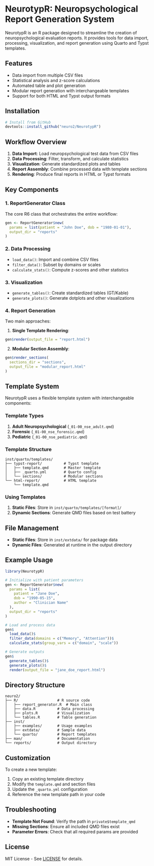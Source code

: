 # NeurotypR: Neuropsychological Report Generation System

NeurotypR is an R package designed to streamline the creation of neuropsychological evaluation reports. It provides tools for data import, processing, visualization, and report generation using Quarto and Typst templates.

## Features

- Data import from multiple CSV files
- Statistical analysis and z-score calculations
- Automated table and plot generation
- Modular report generation with interchangeable templates
- Support for both HTML and Typst output formats

## Installation

```r
# Install from GitHub
devtools::install_github("neuro2/NeurotypR")
```

## Workflow Overview

1. **Data Import**: Load neuropsychological test data from CSV files
2. **Data Processing**: Filter, transform, and calculate statistics
3. **Visualization**: Generate standardized plots and tables
4. **Report Assembly**: Combine processed data with template sections
5. **Rendering**: Produce final reports in HTML or Typst formats

## Key Components

### 1. ReportGenerator Class

The core R6 class that orchestrates the entire workflow:

```r
gen <- ReportGenerator$new(
  params = list(patient = "John Doe", dob = "1980-01-01"),
  output_dir = "reports"
)
```

### 2. Data Processing

- `load_data()`: Import and combine CSV files
- `filter_data()`: Subset by domains or scales
- `calculate_stats()`: Compute z-scores and other statistics

### 3. Visualization

- `generate_tables()`: Create standardized tables (GT/Kable)
- `generate_plots()`: Generate dotplots and other visualizations

### 4. Report Generation

Two main approaches:

1. **Single Template Rendering**:
```r
gen$render(output_file = "report.html")
```

2. **Modular Section Assembly**:
```r
gen$render_sections(
  sections_dir = "sections",
  output_file = "modular_report.html"
)
```

## Template System

NeurotypR uses a flexible template system with interchangeable components:

### Template Types

1. **Adult Neuropsychological** (`_01-00_nse_adult.qmd`)
2. **Forensic** (`_01-00_nse_forensic.qmd`)
3. **Pediatric** (`_01-00_nse_pediatric.qmd`)

### Template Structure

```
inst/quarto/templates/
├── typst-report/          # Typst template
│   ├── template.qmd       # Master template
│   ├── _quarto.yml        # Quarto config
│   └── sections/          # Modular sections
└── html-report/           # HTML template
    └── template.qmd
```

### Using Templates

1. **Static Files**: Store in `inst/quarto/templates/[format]/`
2. **Dynamic Sections**: Generate QMD files based on test battery

## File Management

- **Static Files**: Store in `inst/extdata/` for package data
- **Dynamic Files**: Generated at runtime in the output directory

## Example Usage

```r
library(NeurotypR)

# Initialize with patient parameters
gen <- ReportGenerator$new(
  params = list(
    patient = "Jane Doe",
    dob = "1990-05-15",
    author = "Clinician Name"
  ),
  output_dir = "reports"
)

# Load and process data
gen$
  load_data()$
  filter_data(domains = c("Memory", "Attention"))$
  calculate_stats(group_vars = c("domain", "scale"))

# Generate outputs
gen$
  generate_tables()$
  generate_plots()$
  render(output_file = "jane_doe_report.html")
```

## Directory Structure

```
neuro2/
├── R/                  # R source code
│   ├── report_generator.R  # Main class
│   ├── data.R          # Data processing
│   ├── plots.R         # Visualization
│   └── tables.R        # Table generation
├── inst/
│   ├── examples/       # Usage examples
│   ├── extdata/        # Sample data
│   └── quarto/         # Report templates
├── man/                # Documentation
└── reports/            # Output directory
```

## Customization

To create a new template:

1. Copy an existing template directory
2. Modify the `template.qmd` and section files
3. Update the `_quarto.yml` configuration
4. Reference the new template path in your code

## Troubleshooting

- **Template Not Found**: Verify the path in `private$template_qmd`
- **Missing Sections**: Ensure all included QMD files exist
- **Parameter Errors**: Check that all required params are provided

## License

MIT License - See [LICENSE](LICENSE) for details.
